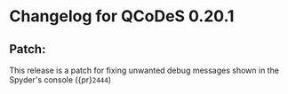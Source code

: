 # Changelog for QCoDeS 0.20.1

## Patch:

This release is a patch for fixing unwanted debug messages shown in the Spyder's console ({pr}`2444`)
